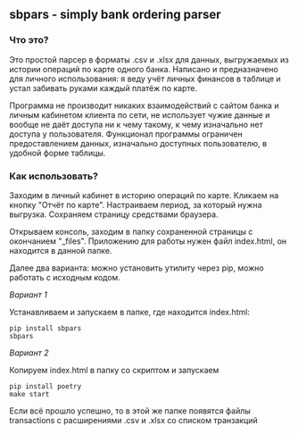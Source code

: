 ## sbpars - simply bank ordering parser

### Что это?

Это простой парсер в форматы .csv и .xlsx для данных, выгружаемых из истории операций по карте одного банка. Написано и предназначено для личного использования: я веду учёт личных финансов в таблице и устал забивать руками каждый платёж по карте.

Программа не производит никаких взаимодействий с сайтом банка и личным кабинетом клиента по сети, не использует чужие данные и вообще не даёт доступа ни к чему такому, к чему изначально нет доступа у пользователя. Функционал программы ограничен предоставлением данных, изначально доступных пользователю, в удобной форме таблицы.

### Как использовать?

Заходим в личный кабинет в историю операций по карте. Кликаем на кнопку "Отчёт по карте". Настраиваем период, за который нужна выгрузка. Сохраняем страницу средствами браузера.

Открываем консоль, заходим в папку сохраненной страницы с окончанием "_files". Приложению для работы нужен файл index.html, он находится в данной папке.

Далее два варианта: можно установить утилиту через pip, можно работать с исходным кодом.

*Вариант 1*

Устанавливаем и запускаем в папке, где находится index.html:
```
pip install sbpars
sbpars
```

*Вариант 2*

Копируем index.html в папку со скриптом и запускаем

```
pip install poetry
make start
```

Если всё прошло успешно, то в этой же папке появятся файлы transactions с расширениями .csv и .xlsx со списком транзакций
